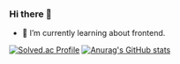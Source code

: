 ### Hi there 👋

- 🌱 I’m currently learning about frontend.

[![Solved.ac Profile](http://mazassumnida.wtf/api/v2/generate_badge?boj=jiyusu99)](https://solved.ac/jiyusu99/)
[![Anurag's GitHub stats](https://github-readme-stats.vercel.app/api?username=YuriKwon&count_private=true&show_icons=true&theme=radical)](https://github.com/YuriKwon/github-readme-stats)


<!-- [![Readme Card](https://github-readme-stats.vercel.app/api/pin/?username=YuriKwon&repo=TIL)](https://github.com/YuriKwon/github-readme-stats) -->



<!-- [![Top Langs](https://github-readme-stats.vercel.app/api/top-langs/?username=YuriKwon&layout=compact)](https://github.com/YuriKwon/github-readme-stats) -->
<!--
**YuriKwon/YuriKwon** is a ✨ _special_ ✨ repository because its `README.md` (this file) appears on your GitHub profile.

Here are some ideas to get you started:

- 🔭 I’m currently working on ...
- 🌱 I’m currently learning ...
- 👯 I’m looking to collaborate on ...
- 🤔 I’m looking for help with ...
- 💬 Ask me about ...
- 📫 How to reach me: ...
- 😄 Pronouns: ...
- ⚡ Fun fact: ...
-->

<!-- [![Anurag's GitHub stats](https://github-readme-stats.vercel.app/api?username=YuriKwon)](https://github.com/YuriKwon/github-readme-stats) -->
